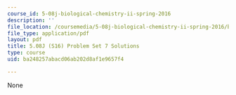 ```yaml
---
course_id: 5-08j-biological-chemistry-ii-spring-2016
description: ''
file_location: /coursemedia/5-08j-biological-chemistry-ii-spring-2016/ba248257abacd06ab202d8af1e9657f4_MIT5_08jS16ps7_soln.pdf
file_type: application/pdf
layout: pdf
title: 5.08J (S16) Problem Set 7 Solutions
type: course
uid: ba248257abacd06ab202d8af1e9657f4

---
```

None